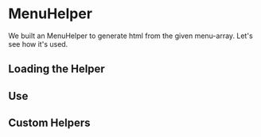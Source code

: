 MenuHelper
==========

We built an MenuHelper to generate html from the given menu-array.
Let's see how it's used.

Loading the Helper
------------------


Use
----------------


Custom Helpers
--------------

